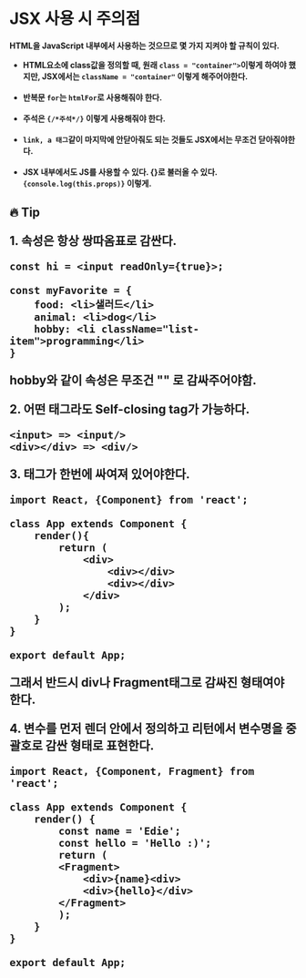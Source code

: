<h1>JSX 사용 시 주의점</h1>

<b>HTML을 JavaScript 내부에서 사용하는 것으므로 몇 가지 지켜야 할 규칙이 있다.</b>



<ul>
    <li><b>HTML요소에 class값을 정의할 때, 원래 <code>class = "container"></code>이렇게 하여야 했지만, JSX에서는 <code>className = "container"</code> 이렇게 해주어야한다.</b></li><br>
    <li><b>반복문 <code>for</code>는 <code>htmlFor</code>로 사용해줘야 한다.</b></li><br>
    <li><b>주석은 <code>{/*주석*/}</code> 이렇게 사용해줘야 한다.</b></li><br>
    <li><b><code>link, a 태그</code>같이 마지막에 안닫아줘도 되는 것들도 JSX에서는 무조건 닫아줘야한다.</b></li><br>
    <li><b>JSX 내부에서도 JS를 사용할 수 있다. {}로 불러올 수 있다. <code>{console.log(this.props)}</code> 이렇게.</b></li>
    </ul>



<h2>🔥 Tip

<b>1. 속성은 항상 쌍따옴표로 감싼다.</b>

```react
const hi = <input readOnly={true}>;
          
const myFavorite = {
    food: <li>샐러드</li>
    animal: <li>dog</li>
    hobby: <li className="list-item">programming</li>
}
```

<b>hobby와 같이 속성은 무조건 "" 로 감싸주어야함.</b>



<b>2. 어떤 태그라도 Self-closing tag가 가능하다.</b>

```react
<input> => <input/>
<div></div> => <div/>
```



<b>3. 태그가 한번에 싸여져 있어야한다.</b>

``` react
import React, {Component} from 'react';

class App extends Component {
    render(){
        return (
            <div>
            	<div></div>
            	<div></div>
            </div>
        );
    }
}

export default App;
```

<b>그래서 반드시 div나 Fragment태그로 감싸진 형태여야 한다.</b>



<b>4. 변수를 먼저 렌더 안에서 정의하고 리턴에서 변수명을 중괄호로 감싼 형태로 표현한다.</b>

```react
import React, {Component, Fragment} from 'react';

class App extends Component {
    render() {
        const name = 'Edie';
        const hello = 'Hello :)';
        return (
        <Fragment>
        	<div>{name}<div>
            <div>{hello}</div>
        </Fragment>
        );
    }
}
                
export default App;
```

